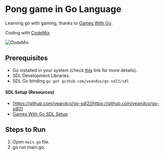 # Pong game in Go Language

Learning go with gaming, thanks to [Games With Go](https://gameswithgo.org/). 

Coding with [CodeMix](https://www.genuitec.com/products/codemix/)

![CodeMix](https://marketplace.eclipse.org/sites/default/files/styles/ds_medium/public/codemix-icon.png)

## Prerequisites

- Go installed in your system (check [this](https://golang.org/doc/install) link for more details).
- SDL Development Libraries.
- SDL Go binding `go get github.com/veandco/go-sdl2/sdl`

#### SDL Setup (Resources)

- [https://github.com/veandco/go-sdl2](https://github.com/veandco/go-sdl2)
- [Games With Go SDL Setup](https://www.youtube.com/watch?v=OXSMx45kayw&list=PLDZujg-VgQlZUy1iCqBbe5faZLMkA3g2x&index=7)

## Steps to Run

1. Open `main.go` file.
2. go run main.go.
